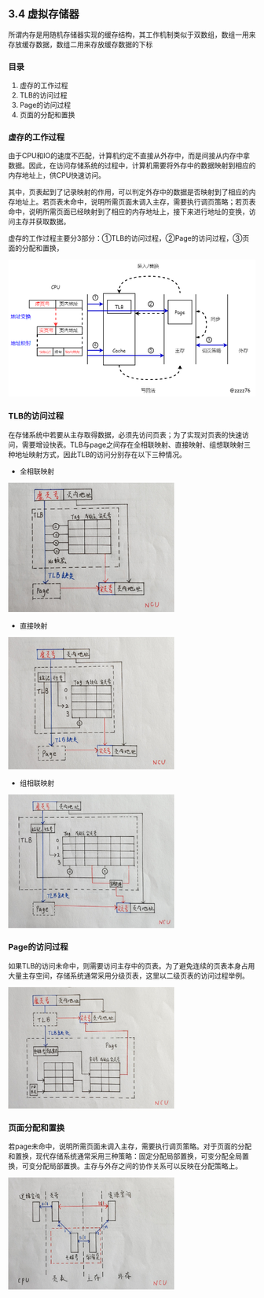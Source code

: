 ## 3.4 虚拟存储器

所谓内存是用随机存储器实现的缓存结构，其工作机制类似于双数组，数组一用来存放缓存数据，数组二用来存放缓存数据的下标



### 目录

1. 虚存的工作过程
2. TLB的访问过程
3. Page的访问过程
4. 页面的分配和置换



### 虚存的工作过程

由于CPU和IO的速度不匹配，计算机约定不直接从外存中，而是间接从内存中拿数据。因此，在访问存储系统的过程中，计算机需要将外存中的数据映射到相应的内存地址上，供CPU快速访问。

其中，页表起到了记录映射的作用，可以判定外存中的数据是否映射到了相应的内存地址上。若页表未命中，说明所需页面未调入主存，需要执行调页策略；若页表命中，说明所需页面已经映射到了相应的内存地址上，接下来进行地址的变换，访问主存并获取数据。

虚存的工作过程主要分3部分：①TLB的访问过程，②Page的访问过程，③页面的分配和置换，

![image-20210829164051254](image-20210829164051254.png)



### TLB的访问过程

在存储系统中若要从主存取得数据，必须先访问页表；为了实现对页表的快速访问，需要增设快表。TLB与page之间存在全相联映射、直接映射、组想联映射三种地址映射方式，因此TLB的访问分别存在以下三种情况。

* 全相联映射

<img src="1039974-20190119120748526-139829586.jpg" alt="img" style="zoom:33%;" />

* 直接映射

<img src="1039974-20190119121151049-1088587318.jpg" alt="img" style="zoom:33%;" />

* 组相联映射

<img src="1039974-20190119121231198-954656104.jpg" alt="img" style="zoom:33%;" />



### Page的访问过程

如果TLB的访问未命中，则需要访问主存中的页表。为了避免连续的页表本身占用大量主存空间，存储系统通常采用分级页表，这里以二级页表的访问过程举例。

<img src="1039974-20190119121313718-1561406799.jpg" alt="img" style="zoom:33%;" />



### 页面分配和置换

若page未命中，说明所需页面未调入主存，需要执行调页策略。对于页面的分配和置换，现代存储系统通常采用三种策略：固定分配局部置换，可变分配全局置换，可变分配局部置换。主存与外存之间的协作关系可以反映在分配策略上。

<img src="1039974-20190119121356277-369666443.jpg" alt="img" style="zoom:33%;" />
